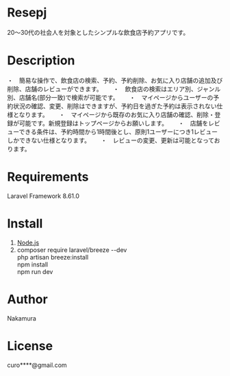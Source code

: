 # Resepj

20～30代の社会人を対象としたシンプルな飲食店予約アプリです。

# Description

・　簡易な操作で、飲食店の検索、予約、予約削除、お気に入り店舗の追加及び削除、店舗のレビューができます。　　
・　飲食店の検索はエリア別、ジャンル別、店舗名(部分一致)で検索が可能です。　　
・　マイページからユーザーの予約状況の確認、変更、削除はできますが、予約日を過ぎた予約は表示されない仕様となります。　　
・　マイページから既存のお気に入り店舗の確認、削除・登録が可能です。新規登録はトップページからお願いします。　　
・　店舗をレビューできる条件は、予約時間から1時間後とし、原則1ユーザーにつき1レビューしかできない仕様となります。　　
・　レビューの変更、更新は可能となっております。　　

# Requirements

Laravel Framework 8.61.0

# Install

1. [Node.js](https://nodejs.org/ja/)
2. composer require laravel/breeze --dev<br>
   php artisan breeze:install<br>
   npm install<br>
   npm run dev

# Author

Nakamura

# License

curo****@gmail.com

